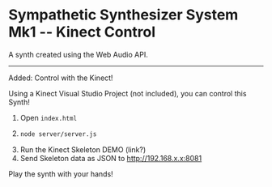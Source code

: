 Sympathetic Synthesizer System Mk1 -- Kinect Control
====================================================

A synth created using the Web Audio API.


----

Added: Control with the Kinect!

Using a Kinect Visual Studio Project (not included), you can control this Synth!


1. Open `index.html`
2. 	```bash
	node server/server.js
	```
3. Run the Kinect Skeleton DEMO (link?)
4. Send Skeleton data as JSON to http://192.168.x.x:8081

Play the synth with your hands!